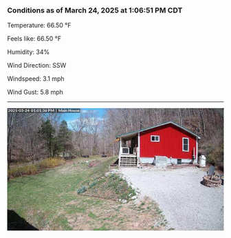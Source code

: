 ### Conditions as of March 24, 2025 at 1:06:51 PM CDT 

Temperature: 66.50 &deg;F

Feels like: 66.50 &deg;F

Humidity: 34%

Wind Direction: SSW

Windspeed: 3.1 mph

Wind Gust: 5.8 mph

---

<img src="./images/latest.jpeg"/>

